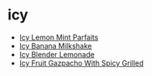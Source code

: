 # icy

 * [Icy Lemon Mint Parfaits](../index/i/icy-lemon-mint-parfaits-234452.json)
 * [Icy Banana Milkshake](../index/i/icy-banana-milkshake.json)
 * [Icy Blender Lemonade](../index/i/icy-blender-lemonade.json)
 * [Icy Fruit Gazpacho With Spicy Grilled](../index/i/icy-fruit-gazpacho-with-spicy-grilled.json)
